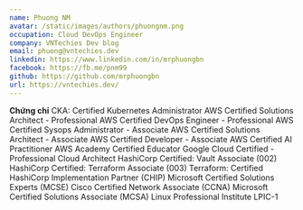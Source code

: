 ```yaml
---
name: Phuong NM
avatar: /static/images/authors/phuongnm.png
occupation: Cloud DevOps Engineer
company: VNTechies Dev blog
email: phuong@vntechies.dev
linkedin: https://www.linkedin.com/in/mrphuongbn
facebook: https://fb.me/pnm99
github: https://github.com/mrphuongbn
url: https://vntechies.dev/
---
```


**Chứng chỉ**
CKA: Certified Kubernetes Administrator
AWS Certified Solutions Architect - Professional
AWS Certified DevOps Engineer - Professional 
AWS Certified Sysops Administrator - Associate
AWS Certified Solutions Architect - Associate
AWS Certified Developer - Associate
AWS Certified AI Practitioner
AWS Academy Certified Educator
Google Cloud Certified - Professional Cloud Architect
HashiCorp Certified: Vault Associate (002)
HashiCorp Certified: Terraform Associate (003)
Terraform: Certified HashiCorp Implementation Partner (CHIP)
Microsoft Certified Solutions Experts (MCSE)
Cisco Certified Network Associate (CCNA)
Microsoft Certified Solutions Associate (MCSA)
Linux Professional Institute LPIC-1